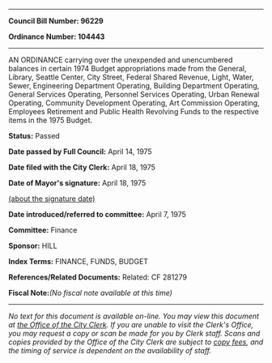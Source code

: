 

********

**Council Bill Number: 96229**
   
**Ordinance Number: 104443**
********

 AN ORDINANCE carrying over the unexpended and unencumbered balances in certain 1974 Budget appropriations made from the General, Library, Seattle Center, City Street, Federal Shared Revenue, Light, Water, Sewer, Engineering Department Operating, Building Department Operating, General Services Operating, Personnel Services Operating, Urban Renewal Operating, Community Development Operating, Art Commission Operating, Employees Retirement and Public Health Revolving Funds to the respective items in the 1975 Budget.

**Status:** Passed
   
**Date passed by Full Council:** April 14, 1975
   
**Date filed with the City Clerk:** April 18, 1975
   
**Date of Mayor's signature:** April 18, 1975
   
[(about the signature date)](/~public/approvaldate.htm)
   
   
   
**Date introduced/referred to committee:** April 7, 1975
   
**Committee:** Finance
   
**Sponsor:** HILL
   
   
**Index Terms:** FINANCE, FUNDS, BUDGET

**References/Related Documents:** Related: CF 281279

**Fiscal Note:**_(No fiscal note available at this time)_
********

_No text for this document is available on-line. You may view this document at [the Office of the City Clerk](http://www.seattle.gov/leg/clerk/contactUs.htm). If you are unable to visit the Clerk's Office, you may request a copy or scan be made for you by Clerk staff. Scans and copies provided by the Office of the City Clerk are subject to [copy fees](http://clerk.seattle.gov/~public/clerkfees.htm), and the timing of service is dependent on the availability of staff._

